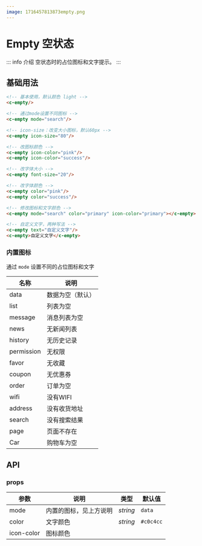 ```yaml
---
image: 1716457813873empty.png
---
```

# Empty 空状态
::: info 介绍
空状态时的占位图标和文字提示。
:::

## 基础用法

```html
<!-- 基本使用，默认颜色 light -->
<c-empty/>

<!-- 通过mode设置不同图标 -->
<c-empty mode="search"/>

<!-- icon-size：改变大小图标，默认60px -->
<c-empty icon-size="80"/>

<!-- 改图标颜色 -->
<c-empty icon-color="pink"/>
<c-empty icon-color="success"/>

<!-- 改字体大小 -->
<c-empty font-size="20"/>

<!-- 改字体颜色 -->
<c-empty color="pink"/>
<c-empty color="success"/>

<!-- 修改图标和文字颜色 -->
<c-empty mode="search" color="primary" icon-color="primary"></c-empty>

<!-- 自定义文字，两种写法 -->
<c-empty text="自定义文字"/>
<c-empty>自定义文字</c-empty>
```

### 内置图标

通过 `mode` 设置不同的占位图标和文字

| **名称**   | **说明**         |
| ---------- | ---------------- |
| data       | 数据为空（默认） |
| list       | 列表为空         |
| message    | 消息列表为空     |
| news       | 无新闻列表       |
| history    | 无历史记录       |
| permission | 无权限           |
| favor      | 无收藏           |
| coupon     | 无优惠券         |
| order      | 订单为空         |
| wifi       | 没有WIFI         |
| address    | 没有收货地址     |
| search     | 没有搜索结果     |
| page       | 页面不存在       |
| Car        | 购物车为空       |

## API

### props

| **参数**   | **说明**               | **类型** | **默认值** |
| ---------- | ---------------------- | -------- | ---------- |
| mode       | 内置的图标，见上方说明 | *string* | `data`     |
| color      | 文字颜色               | *string* | `#c0c4cc`  |
| icon-color | 图标颜色               |          |            |

